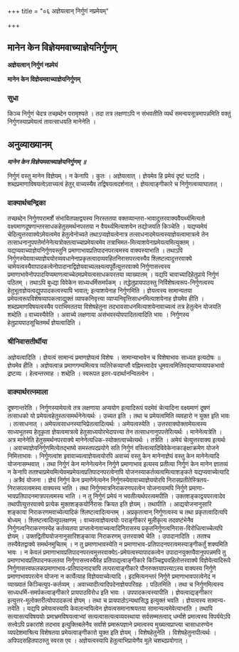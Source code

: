 +++
title = "०६ अज्ञेयत्वान् निर्गुणं नप्रमेयम्"

+++


## मानेन केन विज्ञेयमवाच्याज्ञेयनिर्गुणम्

**अज्ञेयत्वान् निर्गुणं नप्रमेयं**

**मानेन केन विज्ञेयमवाच्याज्ञेयनिर्गुणम्**

### **सुधा**

किञ्च निर्गुणं चेदत्र तच्छब्देन परामृश्यते । तदा तत्र लक्षणाऽपि न संभवतीति व्यर्थं समन्वयसूत्रमापन्नमिति वक्तुं निर्गुणस्याप्रमेयत्वं तावत्साधयति मानेनेति ।

## **अनुव्याख्यानम्**

***मानेन केन विज्ञेयमवाच्याज्ञेयनिर्गुणम् ॥***

निर्गुणं वस्तु मानेन विज्ञेयम् । न केनापि । कुतः । अज्ञेयत्वात् । ज्ञेयमेव हि प्रमेयं दृष्टं घटादि । शब्दप्रमाणाविषयत्वेऽवाच्यत्वं हेतुर् वाच्यस्यैव तद्विषयत्वदर्शनात् । ज्ञेयत्वाङ्गीकारे च निर्गुणत्वव्याघातात् ।

### **वाक्यार्थचन्द्रिका**

तच्छब्देन निर्गुणपरामर्शे संभावितपक्षद्वयस्य निरस्ततया वक्तव्यान्तरा-भावादुत्तरवाक्यवैयर्थ्यमित्यतो वक्ष्यमाणदूषणान्तरसाधकहेतुसमर्थनपरतया न वैयर्थ्यमित्याशयेन तद्योजयति किञ्चेति । यद्यप्यमेयं चेदित्युत्तरवाक्येऽमेयत्वमेव हेतुत्वेनोच्यते तथाऽप्यज्ञेयत्वेनात्र तत्साधनादमेयत्वस्याज्ञेयत्वामात्रत्वे तेन तत्साधनानुपपत्तेर्मानेनेत्यत्रोक्तत्वाच्चाप्रमेयत्वमेव तत्राभिमत-मित्याशयेनाप्रमेयत्वमित्युक्तम् । यद्यप्यवाच्याज्ञेयनिर्गुणवस्तुनि प्रमाणाभावप्रतिपादनपरत्वमस्य वाक्यस्याभाति । तथाऽपि निर्गुणस्येवावाच्याज्ञेययोरव्यवधानेनाप्रकृतत्वादव्यवहितनिरासपरत्वस्यैव श्लिष्टत्वादुत्तरवाक्ये चामेयत्वस्यैवापादकत्वेनोपादानाद्विज्ञेयवाच्यलक्ष्यत्वपूर्वेत्युत्तरवाक्ये निर्गुणासत्त्वस्य प्रमाणाभावेनोपपादयिप्यमाणत्वाच्चेदमप्रमेयत्वसाधकपरतया व्याख्यातम् । यद्यपि चावाच्यादिहेतुप्राये निर्गुणं पठितम् । तथाऽपि बुध्द्या विवेकेन साध्यधर्मिसमर्पकम् । तद्धेतुप्रायपाठस्तु निर्विशेषत्वरूप-निर्गुणत्वस्य हेतुभूताज्ञेयत्वद्युपपादकत्वस्यापि भावात्; इत्याशयेनाह निर्गुणमिति । ज्ञेयत्वस्य सामान्यतया प्रमेयत्वरूपविशेषव्यापकत्वाद्युक्तं व्यापकनिवृत्त्या व्याप्यनिवृत्तिसाधनमित्याशयेनाह ज्ञेयमेव हीति । शब्दप्रमाणविषयत्वस्यैव पराभिमततया विशेषहेतुना तदभावसाधनमित्याशयेनावाच्यत्वं तत्र हेतुत्वेन योजयति शब्देति ॥ वाच्यस्यैवेति । अवाच्ये लक्षणाया असंभवस्योपपादितत्वादिति भावः । निर्गुणस्य हेतुप्रायपाठसूचितमर्थं ज्ञेयत्वादिति ।

### **श्रीनिवासतीर्थीया**

अज्ञेयत्वादिति । ज्ञेयत्वं सामान्यं प्रमाणज्ञेयत्वं विशेषः । सामान्याभावेन च विशेषाभावः साध्यत इत्यदोषः ॥ ज्ञेयमेव हीति । अज्ञेयत्वान्न प्रमाणगम्यमित्यत्र व्यतिरेकव्याप्तौ वह्निमत्त्वादेव धूमवत्वमितिवद्य्वाप्यव्यापकभावो द्रष्टव्यः । हेत्वन्तरमाह । शब्देति । स्वरूपत इतर-पदार्थानन्वितत्वेन ।

### **वाक्यार्थरत्नमाला**

दूषणान्तरेति । निर्गुणस्यामेयत्वे तत्र लक्षणाया अप्ययोग इत्यादिरूपं पदमेवं चेत्यादिना वक्ष्यमाणं दूषणं तत्साधको यो प्रमेयत्वहेतुस्तत्समर्थनेनेत्यर्थः । उच्यत इति । तथा च प्रमेयत्वमिति व्यवहारो न युक्त इति भावः । तत्साधनात् । अमेयत्वसाधनस्याभिप्रेतत्वादित्यर्थः । अमेयत्वस्येति । उत्तरवाक्योक्तामेयत्वस्य साध्यभूतस्य हेतूकृता ज्ञेयत्वमात्रत्वे हेतुसाध्ययोरभेदापत्त्या तेन तत्साधनानुपपत्तेरित्यर्थः । मानेनेत्यत्रेति । अत्र मानेनेति हेतुसमर्थनपरवाक्ये मानेनेत्यधिक-स्योक्तत्वाच्चेत्यर्थः । तत्रेति । अमेयं चेत्युत्तरवाक्य इत्यर्थः । अवाच्याज्ञेयनिर्गुणमित्येतद्भाष्ये समस्तपदप्रयोगे सति निर्गुणं वस्त्वित्यादिविवेकेनाकाङ्क्षाक्रमेण योजने निमित्ताभावः । निर्गुणत्वांश इवावाच्यत्वाज्ञेयत्वयोरपि अवाच्यं वस्तु केन मानेनाज्ञेयं वस्तु केन मानेनेत्यादि योजनासम्भवात् । तथा निर्गुणं केन मानेनेत्यनेन निर्गुणे प्रमाणाभाव इत्यस्य प्रतीत्या निर्गुणं केन मानेन ज्ञातव्यं न केनापि ततश्चाप्रमेयमित्येवमप्रमेयत्वप्रतिपादनपरत्वेनापि योजनस्याकर्तव्यत्वमित्याशङ्कते यद्यप्यवाच्येत्यादि । अत्रैवं योजना । ज्ञेयं निर्गुणं केन प्रमाणेनेत्यनेन निर्गुणस्येवावाच्याज्ञेययोरपि निरासप्रतीतेस्त्रितय-निरासपरत्वमस्य वाक्यस्य भाति । तथा निर्गुणमात्रनिराकरणपरत्वेन योजनायामपि निर्गुणे प्रमाणा-भावप्रतिपादनमात्रपरत्वमस्य भाति । न तु निर्गुणं प्रमेयं न भवतीत्यर्थपरत्वमपीति । उक्तशङ्काद्वयपरत्वादेव तथापीत्युत्तरवाक्ये प्रत्येक मुक्तशङ्कयोर्निरासः क्रियत इति ज्ञेयम् । तथापीति । आद्ययोजनानुसारि शङ्काया निराकरणमवाच्येत्यादिकं श्लिष्टत्वादित्यन्तम् । अप्रकृतत्वान् निर्गुणत्वस्य च तथा प्रकृतत्वादित्यपि बोध्यम् । श्लिष्टत्वादित्युपलक्षणम् । वाच्यत्वाज्ञेयत्वयोः पराङ्गीकारं मूलीकृत्य तदवष्टंभेनैव निर्गुणत्वनिराकरणस्येह कर्तव्यतया प्राप्तत्वेनावाच्यत्वादिनिरासस्य प्रकृतनिर्गुणत्वनिरास-विरोधित्वाच्चेत्यपि ज्ञेयम् । उक्तद्वितीययोजनानुसारिशङ्काया निराकरणम् उत्तरवाक्ये चेति । उपादानादिति । ततश्च तस्यैवेतद्वाक्ये समर्थनमुचितम् । न तु प्रमाणाभावस्येति न प्रमाणाभाव-प्रतिपादनपरत्वमस्याङ्गीकर्तुं शक्यमिति भावः । न केवलं प्रमाणाभावप्रतिपादनपरत्वमुत्तरवाक्येऽ-प्रमेयत्वस्यापादकत्वेन उपादानयुक्तयैवानुपपन्नमपि तु प्रमाणाभावप्रतिपादनफलतया निर्गुणासत्त्वस्यैवेह प्रतिपाद्यत्वाङ्गीकारे किञ्चिद्व्यवहितोत्तरवाक्ये विज्ञेयेत्यादिरूपे निर्गुणासत्त्वफलकप्रमाणाभाव-प्रतिपादनादत्रापि तत्परत्वाङ्गीकारे पौनरुक्तयापत्त्याऽस्य वाक्यस्य निर्गुणे प्रमाणाभावपरत्वेन योजना न कार्येत्याह विज्ञेयवाच्येत्यादि । इदमित्यनन्तरं निर्गुणे प्रमाणाभावपरत्वेनेदं न व्याख्यातं किञ्चित्युप-कर्तव्यम् । अवाच्यादीत्यादिपदेनाज्ञेयपरिग्रहः । पठितमिति । तथा च निर्गुणमित्यस्य साध्यधर्मि-समर्पकत्वाङ्गीकारे प्रायपाठविरोध इति भावः । उपपादकत्वस्यापीति । ज्ञेयत्वाद्यङ्गीकार इत्युत्तर-मूलोक्तरीत्योपपादकत्वं ज्ञेयम् । तथा च प्रायपाठोऽन्यथासिद्ध इत्युक्तं भवति । ज्ञेयत्वस्य सामान्य-तयेति । यद्यपि प्रमेयत्वस्यापि केवलान्वयित्वेन ज्ञेयत्वसमानाश्रयतया सामान्यत्वमेवेत्याभाति । तथापि सत्यासत्यविषययोः प्रमाभ्रमविषयत्वाभ्यां सत्यत्वासत्यत्वव्यवस्थाया सर्वसम्मतत्वाद् धर्म्यंशे प्रमात्वस्य विपर्ययेऽपि सत्त्वेऽपि प्रकारांशे तदभाव इत्युक्तिबलेनैव सर्वांशे प्रमारूपज्ञाने प्रमात्वस्य मुख्यत्वप्राप्त्या चासाधारण्येन व्यपदेशमाश्रित्य विशेषतया प्रमेयत्वाङ्गीकारो युक्त इति ज्ञेयम् । विशेषहेतुनेति । विशेषहेतुनापीत्यर्थः । अपिपदसहितपाठस्तु स्वरस एव । अज्ञेयत्वस्यापि हेतुत्वाभिप्रायेणैव मूले चशब्दप्रयोगात् ।

